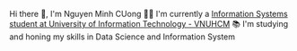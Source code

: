 Hi there 👋, I'm Nguyen Minh CUong
👨‍🎓 I'm currently a [Information Systems student at University of Information Technology - VNUHCM](https://www.uit.edu.vn/)
📚 I'm studying and honing my skills in Data Science and Information System
